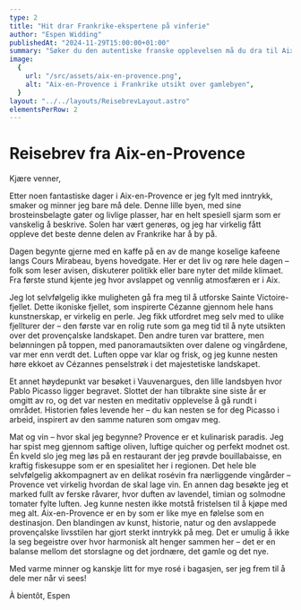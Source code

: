 ```yaml
---
type: 2
title: "Hit drar Frankrike-ekspertene på vinferie"
author: "Espen Widding"
publishedAt: "2024-11-29T15:00:00+01:00"
summary: "Søker du den autentiske franske opplevelsen må du dra til Aix-en-Provence."
image:
  {
    url: "/src/assets/aix-en-provence.png",
    alt: "Aix-en-Provence i Frankrike utsikt over gamlebyen",
  }
layout: "../../layouts/ReisebrevLayout.astro"
elementsPerRow: 2
---
```


<!-- <figure style="width:100%;">
  <img src="/src/assets/aix-en-provence.png" alt="Aix-en-Provence i Frankrike utsikt over gamlebyen">
  <figcaption style="color:#666;width:100%;">VAKKER BY: Aix-en-Provence er absolutt noe å hvile øya på. Foto: Tripadvisor</figcaption>
</figure> -->

# Reisebrev fra Aix-en-Provence

Kjære venner,

Etter noen fantastiske dager i Aix-en-Provence er jeg fylt med inntrykk, smaker og minner jeg bare må dele. Denne lille byen, med sine brosteinsbelagte gater og livlige plasser, har en helt spesiell sjarm som er vanskelig å beskrive. Solen har vært generøs, og jeg har virkelig fått oppleve det beste denne delen av Frankrike har å by på.

Dagen begynte gjerne med en kaffe på en av de mange koselige kafeene langs Cours Mirabeau, byens hovedgate. Her er det liv og røre hele dagen – folk som leser avisen, diskuterer politikk eller bare nyter det milde klimaet. Fra første stund kjente jeg hvor avslappet og vennlig atmosfæren er i Aix.

Jeg lot selvfølgelig ikke muligheten gå fra meg til å utforske Sainte Victoire-fjellet. Dette ikoniske fjellet, som inspirerte Cézanne gjennom hele hans kunstnerskap, er virkelig en perle. Jeg fikk utfordret meg selv med to ulike fjellturer der – den første var en rolig rute som ga meg tid til å nyte utsikten over det provençalske landskapet. Den andre turen var brattere, men belønningen på toppen, med panoramautsikten over dalene og vingårdene, var mer enn verdt det. Luften oppe var klar og frisk, og jeg kunne nesten høre ekkoet av Cézannes penselstrøk i det majestetiske landskapet.

Et annet høydepunkt var besøket i Vauvenargues, den lille landsbyen hvor Pablo Picasso ligger begravet. Slottet der han tilbrakte sine siste år er omgitt av ro, og det var nesten en meditativ opplevelse å gå rundt i området. Historien føles levende her – du kan nesten se for deg Picasso i arbeid, inspirert av den samme naturen som omgav meg.

Mat og vin – hvor skal jeg begynne? Provence er et kulinarisk paradis. Jeg har spist meg gjennom saftige oliven, luftige quicher og perfekt modnet ost. Én kveld slo jeg meg løs på en restaurant der jeg prøvde bouillabaisse, en kraftig fiskesuppe som er en spesialitet her i regionen. Det hele ble selvfølgelig akkompagnert av en delikat rosévin fra nærliggende vingårder – Provence vet virkelig hvordan de skal lage vin. En annen dag besøkte jeg et marked fullt av ferske råvarer, hvor duften av lavendel, timian og solmodne tomater fylte luften. Jeg kunne nesten ikke motstå fristelsen til å kjøpe med meg alt.
Aix-en-Provence er en by som er like mye en følelse som en destinasjon. Den blandingen av kunst, historie, natur og den avslappede provençalske livsstilen har gjort sterkt inntrykk på meg. Det er umulig å ikke la seg begeistre over hvor harmonisk alt henger sammen her – det er en balanse mellom det storslagne og det jordnære, det gamle og det nye.

Med varme minner og kanskje litt for mye rosé i bagasjen, ser jeg frem til å dele mer når vi sees!

À bientôt, Espen

